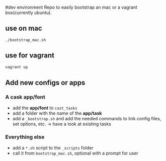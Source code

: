 #dev environment
Repo to easily bootstrap an mac or a vagrant box(currently ubuntu).

## use on mac
```
./bootstrap_mac.sh
```

## use for vagrant
```bash
vagrant up
```

## Add new configs or apps
### A **cask** app/font
- add the **app/font** to `cast_tasks`
- add a folder with the name of the **app/task**
- add a `_bootstrap.sh` and add the needed commands to link config files, set options, etc. -> have a look at existing tasks

### Everything else
- add a `*.sh` script to the `_scripts` folder
- call it from `bootstrap_mac.sh`, optional with a prompt for user
